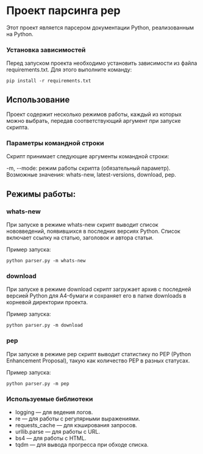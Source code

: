# Проект парсинга pep

Этот проект является парсером документации Python, реализованным на Python.

### Установка зависимостей

Перед запуском проекта необходимо установить зависимости из файла requirements.txt. Для этого выполните команду:

```
pip install -r requirements.txt
```

## Использование

Проект содержит несколько режимов работы, каждый из которых можно выбрать, передав соответствующий аргумент при запуске скрипта.

### Параметры командной строки

Скрипт принимает следующие аргументы командной строки:

-m, --mode: режим работы скрипта (обязательный параметр). Возможные значения: whats-new, latest-versions, download, pep.

## Режимы работы:
### whats-new

При запуске в режиме whats-new скрипт выводит список нововведений, появившихся в последних версиях Python. Список включает ссылку на статью, заголовок и автора статьи.

Пример запуска:

```
python parser.py -m whats-new
```

### download

При запуске в режиме download скрипт загружает архив с последней версией Python для A4-бумаги и сохраняет его в папке downloads в корневой директории проекта.

Пример запуска:

```
python parser.py -m download
```

### pep

При запуске в режиме pep скрипт выводит статистику по PEP (Python Enhancement Proposal), такую как количество PEP в разных статусах.

Пример запуска:

```
python parser.py -m pep
```

### Используемые библиотеки
- logging — для ведения логов.
- re — для работы с регулярными выражениями.
- requests_cache — для кэширования запросов.
- urllib.parse — для работы с URL.
- bs4 — для работы с HTML.
- tqdm — для вывода прогресса при обходе списка.
